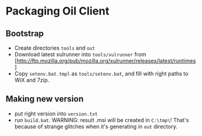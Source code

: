 # Packaging Oil Client

## Bootstrap

* Create directories `tools` and `out`
* Download latest xulrunner into `tools/xulrunner` from [http://ftp.mozilla.org/pub/mozilla.org/xulrunner/releases/latest/runtimes]
* Copy `setenv.bat.tmpl` as `tools/setenv.bat`, and fill with right paths to WiX and 7zip.

## Making new version

* put right version into `version.txt`
* run `build.bat`. WARNING: result .msi will be created in `C:\tmp\`! That's because of strange glitches when it's generating in `out` directory.
